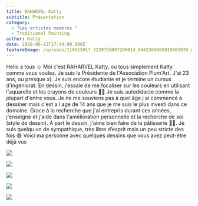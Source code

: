 ```yaml
---
title: RAHARVEL Katty
subtitle: Présentation
category:
  - "Les artistes membres "
  - Traditional Painting
author: Katty
date: 2020-06-23T17:44:00.000Z
featureImage: /uploads/118615017_3228758807200814_6442369666910005939_n.jpg
---
```

Hello a tous ☺️ Moi c'est RAHARVEL Katty, ou tous simplement Katty comme vous voulez. Je suis la Présidente de l'Association Plum'Art. J'ai 23 ans, ou presque x). Je suis encore étudiante et je termine un cursus d'ingeniorat. En dessin, j'essaie de me focaliser sur les couleurs en utilisant l'aquarelle et les crayons de couleurs 🎨🎨 Je suis autodidacte comme la plupart d'entre vous. Je ne me souviens pas à quel âge j ai commencé à dessiner mais c'est a l age de 14 ans que je me suis le plus investi dans ce domaine. Grace à la recherche que j'ai entrepris durant ces années, j'enseigne et j'aide dans l'amélioration personnelle et la recherche de soi (style de dessin). À part le dessin, j'aime bien faire de la pâtisserie 🍰🥧. Je suis quelqu un de sympathique, très libre d’esprit mais un peu stricte des fois 😅
Voici ma personne avec quelques dessins que vous avez peut-être déjà vus

![](/uploads/105416071_3036511559758874_6066017076083702346_o.jpg)

![](/uploads/105019244_3036508376425859_6865464076191853479_o.jpg)

![](/uploads/105052415_3036513743091989_1165580781776699499_n.jpg)

![](/uploads/105283427_3036510649758965_2237638780627294695_o.jpg)

![](/uploads/105342485_3036510676425629_6544197708730849354_o.jpg)